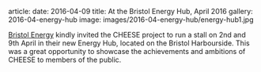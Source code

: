 article:
date: 2016-04-09
title: At the Bristol Energy Hub, April 2016
gallery: 2016-04-energy-hub
image: images/2016-04-energy-hub/energy-hub1.jpg

[Bristol Energy](www.bristol-energy.co.uk) kindly invited the CHEESE project to
run a stall on 2nd and 9th April in their new Energy Hub, located on the
Bristol Harbourside. This was a great opportunity to showcase the achievements
and ambitions of CHEESE to members of the public.

